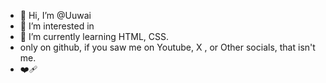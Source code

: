 - 👋 Hi, I’m @Uuwai
- 👀 I’m interested in 
- 🌱 I’m currently learning HTML, CSS. 
- only on github, if you saw me on Youtube, X , or Other socials, that isn't me.
- :mending_heart:

<!---
Uuwai/Uuwai is a ✨ special ✨ repository because its `README.md` (this file) appears on your GitHub profile.
You can click the Preview link to take a look at your changes.
--->
